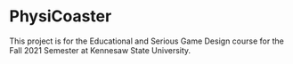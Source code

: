 # PhysiCoaster
This project is for the Educational and Serious Game Design course for the Fall 2021 Semester at Kennesaw State University.
